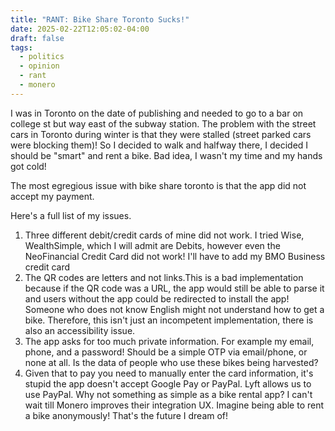 ```yaml
---
title: "RANT: Bike Share Toronto Sucks!"
date: 2025-02-22T12:05:02-04:00
draft: false
tags:
  - politics
  - opinion
  - rant
  - monero
---
```


I was in Toronto on the date of publishing and needed to go to a bar on college st but way east of the subway station.
The problem with the street cars in Toronto during winter is that they were stalled (street parked cars were blocking them)! So I decided to walk and halfway there, I decided I should be "smart" and rent a bike. Bad idea, I wasn't my time and my hands got cold!

The most egregious issue with bike share toronto is that the app did not accept my payment.

Here's a full list of my issues.

1. Three different debit/credit cards of mine did not work. I tried Wise, WealthSimple, which I will admit are Debits, however even  the NeoFinancial Credit Card did not work! I'll have to add my BMO Business credit card
2. The QR codes are letters and not links.This is a bad implementation because if the QR code was a URL, the app would still be able to parse it and users without the app could be redirected to install the app! Someone who does not know English might not understand how to get a bike. Therefore, this isn't just an incompetent implementation, there is also an accessibility issue.
3. The app asks for too much private information. For example my email, phone, and a password! Should be a simple OTP via email/phone, or none at all. Is the data of people who use these bikes being harvested?
4. Given that to pay you need to manually enter the card information, it's stupid the app doesn't accept Google Pay or PayPal. Lyft allows us to use PayPal. Why not something as simple as a bike rental app? I can't wait till Monero improves their integration UX. Imagine being able to rent a bike anonymously! That's the future I dream of!
